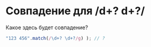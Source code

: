 # Совпадение для /d+? d+?/

Какое здесь будет совпадение?

```js
"123 456".match(/\d+? \d+?/g) ); // ?
```
